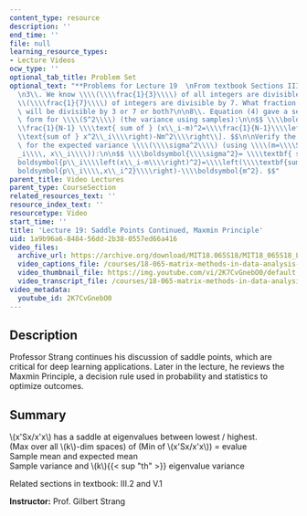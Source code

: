```yaml
---
content_type: resource
description: ''
end_time: ''
file: null
learning_resource_types:
- Lecture Videos
ocw_type: ''
optional_tab_title: Problem Set
optional_text: "**Problems for Lecture 19  \nFrom textbook Sections III.2 and V.1**\n\
  \n3\\. We know \\\\(\\\\frac{1}{3}\\\\) of all integers are divisible by 3 and \\\
  \\(\\\\frac{1}{7}\\\\) of integers are divisible by 7. What fraction of integers\
  \ will be divisible by 3 or 7 or both?\n\n8\\. Equation (4) gave a second equivalent\
  \ form for \\\\(S^2\\\\) (the variance using samples):\n\n$$ \\\\boldsymbol{S^2}=\\\
  \\frac{1}{N-1} \\\\text{ sum of } (x\\_i-m)^2=\\\\frac{1}{N-1}\\\\left\\[\\\\left(\\\
  \\text{sum of } x^2\\_i\\\\right)-Nm^2\\\\right\\]. $$\n\nVerify the matching identity\
  \ for the expected variance \\\\(\\\\sigma^2\\\\) (using \\\\(m=\\\\Sigma\\\\, p\\\
  _i\\\\, x\\_i\\\\)):\n\n$$ \\\\boldsymbol{\\\\sigma^2}= \\\\textbf{ sum of } \\\\\
  boldsymbol{p\\_i\\\\left(x\\_i-m\\\\right)^2}=\\\\left(\\\\textbf{sum of } \\\\\
  boldsymbol{p\\_i\\\\,x\\_i^2}\\\\right)-\\\\boldsymbol{m^2}. $$"
parent_title: Video Lectures
parent_type: CourseSection
related_resources_text: ''
resource_index_text: ''
resourcetype: Video
start_time: ''
title: 'Lecture 19: Saddle Points Continued, Maxmin Principle'
uid: 1a9b96a6-8484-56dd-2b38-0557ed66a416
video_files:
  archive_url: https://archive.org/download/MIT18.065S18/MIT18_065S18_Lecture19_300k.mp4
  video_captions_file: /courses/18-065-matrix-methods-in-data-analysis-signal-processing-and-machine-learning-spring-2018/0115219bc6a75aca92df48dfa5398d22_2K7CvGnebO0.vtt
  video_thumbnail_file: https://img.youtube.com/vi/2K7CvGnebO0/default.jpg
  video_transcript_file: /courses/18-065-matrix-methods-in-data-analysis-signal-processing-and-machine-learning-spring-2018/756ed177370f2e49ffabf9c9e65a16ba_2K7CvGnebO0.pdf
video_metadata:
  youtube_id: 2K7CvGnebO0
---
```


Description
-----------

Professor Strang continues his discussion of saddle points, which are critical for deep learning applications. Later in the lecture, he reviews the Maxmin Principle, a decision rule used in probability and statistics to optimize outcomes.

Summary
-------

\\(x'Sx/x'x\\) has a saddle at eigenvalues between lowest / highest.  
(Max over all \\(k\\)-dim spaces) of (Min of \\(x'Sx/x'x\\)) = evalue  
Sample mean and expected mean  
Sample variance and \\(k\\){{< sup "th" >}} eigenvalue variance

Related sections in textbook: III.2 and V.1

**Instructor:** Prof. Gilbert Strang

